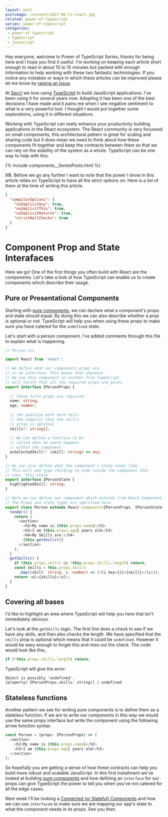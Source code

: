 ```yaml
---
layout: post
postimage: /content/2017-06-ts-react.jpg
related: power-of-typescript
series: power-of-typescript
categories:
 - power-of-typescript
 - typescript
 - javascript
---
```


Hey everyone, welcome to Power of TypeScript Series, thanks for being here and I hope you find it useful.
I'm working on keeping each article short enough to read in about 10 to 15 minutes but packed with enough 
information to help working with these two fantastic technologies. If you notice any mistakes or ways in which
these articles can be improved please let me know by [raising an issue](https://github.com/davetayls/davetayls.github.com).

At [Seccl](https://seccl.tech) we love using [TypeScript](https://www.typescriptlang.org/) to build JavaScript applications. I've been using
it for several years now. Adopting it has been one of the best decisions I have made and it pains me when
I see negative sentiment to what is a very powerful tool. I thought I would put together some explorations,
using it in different situations. 

Working with TypeScript can really enhance your productivity building applications in the React ecosystem.
The React community is very focussed on small components, this architectural pattern is great for scaling and
sharing code but it does mean we need to think about how these components fit together and keep the contracts
between them so that we can rely on the stability of the system as a whole. TypeScript can be one way to help with this.

{% include components__SeriesPosts.html %}
    
NB. Before we go any further I want to note that the power I show in this article relies on TypeScript to have
all the strict options on. Here is a list of them at the time of writing this article.

```json
{
  "compilerOptions": {
    "noImplicitAny": true,
    "noImplicitThis": true,
    "noImplicitReturns": true,
    "strictNullChecks": true
  }
}
```

# Component Prop and State Interafaces

Here we go! One of the first things you often build with React are the components. Let's take a look at how TypeScript can enable us to create components which describe their usage.

## Pure or Presentational Components

Starting with [pure components](/blog/2016/06/21/pure-components), we can declare what a component's props and state should equal. By doing this we can also describe whether a prop is optional or not. TypeScript will help you when using these props to make sure you have catered for the `undefined` state.

Let's start with a person component. I've added comments through this file to explain what is happening.

```typescript
// Person.tsx

import React from 'react';

// We define what our components props are
// in an interface. This means that whenever
// We use this component in another file TypeScript
// will verify that all the required props are given.
export interface IPersonProps {
  
  // these first props are required
  name: string;
  age: number;
  
  // the question mark here tells
  // the compiler that the skills
  // array is optional
  skills?: string[];
  
  // We can define a function to be
  // called when an event happens
  // within the component.
  onSelectedSkill?: (skill: string) => any;
}

// We can also define what the component's state looks like.
// This will add type checking to code inside the component that
// uses `this.state`
export interface IPersonState {
  highlightedSkill: string;
}

// Here we can define our component which extends from React.Component.
// The Props and state types are specified here.
export class Person extends React.Component<IPersonProps, IPersonState> {
  render() {
    return (
      <section>
        <h2>My name is {this.props.name}</h2>
        <h3>I am {this.props.age} years old</h3>
        <h4>My Skills are:</h4>
        {this.getSkills()}
      </section>
    );
  }
  getSkills() {
    if (this.props.skills && !this.props.skills.length) return;
    const skills = this.props.skills
      .map((skill: string, i: number) => (<li key={i}>{skill}</li>));
    return <ul>{skills}</ul>;
  }
}
```

## Covering all bases

I'd like to highlight an area where TypeScript will help you here that isn't immediately obvious.

Let's look at the `getSkills` logic. The first line does a check to see if we have any skills, and then also checks the length. We have specified that the `skills` prop is optional which means that it could be `undefined`. However it would be easy enough to forget this and miss out the check. The code would look like this,

```typescript
if (!this.props.skills.length) return;
```

TypeScript will give the error: 

```
Object is possibly 'undefined'.
(property) IPersonProps.skills: string[] | undefined
```

## Stateless functions

Another pattern we see for writing pure components is to define them as a stateless function. If we are to write our components in this way we would use the same props interface but write the component using the following arrow function syntax.

```typescript
const Person = (props: IPersonProps) => (
  <section>
    <h2>My name is {this.props.name}</h2>
    <h3>I am {this.props.age} years old</h3>
  </section>
);
```

So hopefully you are getting a sense of how these contracts can help you build more robust and scalable JavaScript. In this first installment we've looked at building [pure components](/blog/2016/06/21/pure-components) and how defining an `interface` for our props can give TypeScript the power to tell you when you've not catered for all the edge cases.

Next week I'll be looking a [Connected (or Stateful) Components](/2017/06/17/the-power-of-typescript-for-react-2-connected-components) and how we can use `interface`s to make sure we are mapping our app's state to what the component needs in its props. See you then.


